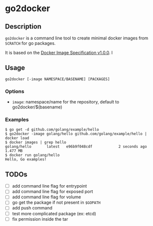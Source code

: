 # go2docker

## Description

`go2docker` is a command line tool to create minimal docker images from
`SCRATCH` for go packages.

It is based on the [Docker Image Specification v1.0.0](https://github.com/docker/docker/blob/master/image/spec/v1.md).
l
## Usage
```
go2docker [-image NAMESPACE/BASENAME] [PACKAGES]
```

### Options
- `image`: namespace/name for the repository, default to go2docker/$(basename)

### Examples
```
$ go get -d github.com/golang/example/hello
$ go2docker -image golang/hello github.com/golang/example/hello | docker load
$ docker images | grep hello
golang/hello	   latest	e96b9f048cdf			2 seconds ago	1.477 MB
$ docker run golang/hello
Hello, Go examples!
```

## TODOs
- [ ] add command line flag for entrypoint
- [ ] add command line flag for exposed port
- [ ] add command line flag for volume
- [ ] go get the package if not present in `$GOPATH`
- [ ] add push command
- [ ] test more complicated package (ex: etcd)
- [ ] fix permission inside the tar